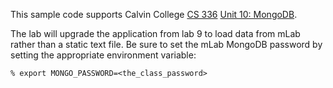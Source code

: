 This sample code supports Calvin College
[CS 336](https://cs.calvin.edu/courses/cs/336/kvlinden)
[Unit 10: MongoDB](https://cs.calvin.edu/courses/cs/336/kvlinden/10mongo/index.html).

The lab will upgrade the application from lab 9 to load data from
mLab rather than a static text file. Be sure to set the mLab MongoDB
password by setting the appropriate environment variable:

```
% export MONGO_PASSWORD=<the_class_password>
```

